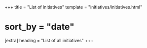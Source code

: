 +++
title = "List of initiatives"
template = "initiatives/initiatives.html"
# sort_by = "date"

[extra]
heading = "List of all initiatives"
+++